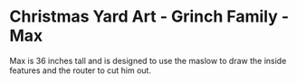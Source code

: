 # Christmas Yard Art - Grinch Family - Max

Max is 36 inches tall and is designed to use the maslow to draw the inside features and the router to cut him out.
